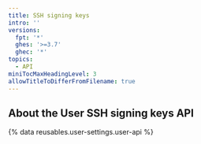```yaml
---
title: SSH signing keys
intro: ''
versions:
  fpt: '*'
  ghes: '>=3.7'
  ghec: '*'
topics:
  - API
miniTocMaxHeadingLevel: 3
allowTitleToDifferFromFilename: true
---
```


## About the User SSH signing keys API

{% data reusables.user-settings.user-api %}
